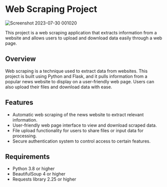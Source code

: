 # Web Scraping Project

![Screenshot 2023-07-30 001020](https://github.com/TheSupreet/webscrap-post/assets/119513422/91d5b041-9076-47e8-9bdf-ca5e9511cd5d)

This project is a web scraping application that extracts information from a website and allows users to upload and download data easily through a web page.

## Overview

Web scraping is a technique used to extract data from websites. This project is built using Python and Flask, and it pulls information from a popular news website to display on a user-friendly web page. Users can also upload their files and download data with ease.

## Features

- Automatic web scraping of the news website to extract relevant information.
- User-friendly web page interface to view and download scraped data.
- File upload functionality for users to share files or input data for processing.
- Secure authentication system to control access to certain features.

## Requirements

- Python 3.8 or higher
- BeautifulSoup 4 or higher
- Requests library 2.25 or higher
